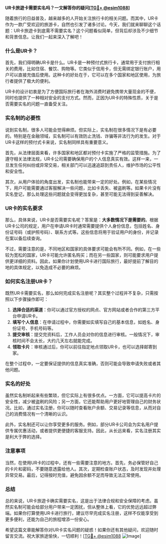 **UR卡旅遊卡需要实名吗？一文解答你的疑问[[TG💪+ @esim1088](https://t.me/s/esim1088)]**

随着旅行的日益普及，越来越多的人开始关注旅行卡的相关问题。而其中，UR卡作为一款广受欢迎的旅游卡，自然也引发了诸多讨论。今天，我们就来聊聊这个话题：UR卡旅遊卡到底需不需要实名？这个问题看似简单，但背后却涉及不少细节和背景信息。让我们一起来深入了解吧！

### 什么是UR卡？

首先，我们得明确UR卡是什么。UR卡是一种预付式旅行卡，通常用于支付旅行相关的费用，比如住宿、餐饮、购物等。它类似于信用卡，但无需绑定银行账户，用户可以直接充值后使用。这种卡的好处在于，它可以在多个国家和地区使用，为旅行者提供了极大的便利。

UR卡的设计初衷是为了方便国际旅行者在海外消费时避免携带大量现金的不便，同时也提供了一种相对安全的支付方式。然而，正因为UR卡的特殊性质，关于是否需要实名的问题一直备受关注。

### 实名制的必要性

说到实名制，很多人可能会觉得麻烦。但实际上，实名制在很多情况下是有必要的。特别是在金融领域，实名制可以有效防止洗钱、诈骗等非法行为的发生。对于UR卡这样的预付式卡来说，实名制同样具有重要意义。

首先，从法律层面来看，许多国家和地区都对预付卡实施了严格的监管措施。为了遵守相关法律法规，UR卡公司需要确保用户的个人信息真实有效。这样一来，一旦发生任何纠纷或异常交易，相关部门可以迅速追踪到责任人，维护市场的公平性和安全性。

其次，从用户体验的角度出发，实名制也能带来一定的好处。例如，在某些情况下，用户可能需要通过客服解决一些问题，比如卡丢失、被盗刷等。如果卡片没有实名登记，那么处理这些问题就会变得更加复杂，甚至可能无法得到妥善解决。

### UR卡的实名要求

那么，具体来说，UR卡是否需要实名呢？答案是：**大多数情况下是需要的**。根据UR卡公司的规定，用户在申请UR卡时通常需要提供个人身份信息，包括姓名、身份证号码（或护照号码）、联系方式等。这些信息将用于验证用户的身份，并记录在案以备后续查询。

不过，需要注意的是，不同地区和国家的具体要求可能会有所不同。例如，在一些较为宽松的国家，UR卡可能允许匿名购买；而在另一些国家，则可能要求用户提供更详细的资料。因此，如果你计划使用UR卡进行国际旅行，最好提前了解目的地的具体规定，以免造成不必要的麻烦。

### 如何实名注册UR卡？

既然UR卡需要实名，那么如何完成实名注册呢？其实整个过程并不复杂，只需按照以下步骤操作即可：

1. **选择合适的渠道**：你可以通过官方授权的网点、官方网站或者合作的第三方平台申请UR卡。
2. **填写个人信息**：在申请过程中，你需要如实填写自己的基本信息，如姓名、身份证号、手机号码等。
3. **提交审核**：提交完资料后，工作人员会对你的信息进行审核。一般情况下，审核时间不会太长，大约几天左右就能完成。
4. **领取卡片**：审核通过后，你可以前往指定地点领取UR卡，也可以选择邮寄到家。

在整个过程中，一定要保证提供的信息真实准确，否则可能会导致申请失败或者其他问题。

### 实名的好处

虽然实名制听起来有些繁琐，但它实际上有很多优点。一方面，它可以提高卡片的安全性，减少被盗刷的风险；另一方面，它还能帮助用户更好地管理自己的财务状况。比如，通过实名注册，你可以随时查看账户余额、交易记录等信息，从而对自己的消费情况有一个清晰的认识。

此外，实名制还可以让你享受更多的服务。例如，部分UR卡公司会为实名用户提供专属优惠活动，或者提供更便捷的客服支持。因此，从长远来看，实名注册其实是利大于弊的选择。

### 注意事项

当然，在使用UR卡的过程中，还有一些需要注意的地方。首先，务必保管好自己的卡片和密码，不要随意透露给他人。其次，定期检查账户状态，及时发现并处理异常交易。最后，记得按时充值，避免因余额不足而导致无法正常使用。

### 总结

总的来说，UR卡旅遊卡确实需要实名，这是出于法律合规和安全保障的考虑。虽然实名制可能会给部分用户带来一定困扰，但从整体上看，它的优势远远超过弊端。如果你打算使用UR卡进行旅行，建议尽早完成实名注册，这样不仅能享受到更多便利，还能为自己的旅程增添一份安心。

希望这篇文章能解答你对UR卡实名问题的疑惑！如果你还有其他疑问，欢迎随时留言交流。祝大家旅途愉快，一切顺利！[[TG💪+ @esim1088](https://t.me/s/esim1088) ![Image](https://i.postimg.cc/4NQfJmqS/Snipaste-2025-05-13-00-14-12.png)]